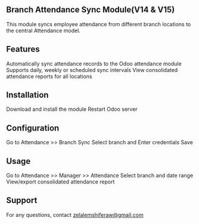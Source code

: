 Branch Attendance Sync Module(V14 & V15)
---------------------------------
This module syncs employee attendance from different branch locations to the central Attendance model.

Features
-----------------------------------
Automatically sync attendance records to the Odoo attendance module
Supports daily, weekly or scheduled sync intervals
View consolidated attendance reports for all locations

Installation
---------------------
Download and install the module
Restart Odoo server

Configuration
--------------------
Go to Attendance >> Branch Sync
Select branch and Enter credentials
Save


Usage
----------------------------------
Go to Attendance >> Manager >> Attendance
Select branch and date range
View/export consolidated attendance report

Support
-------------------------------------
For any questions, contact zelalemshiferaw@gmail.com
